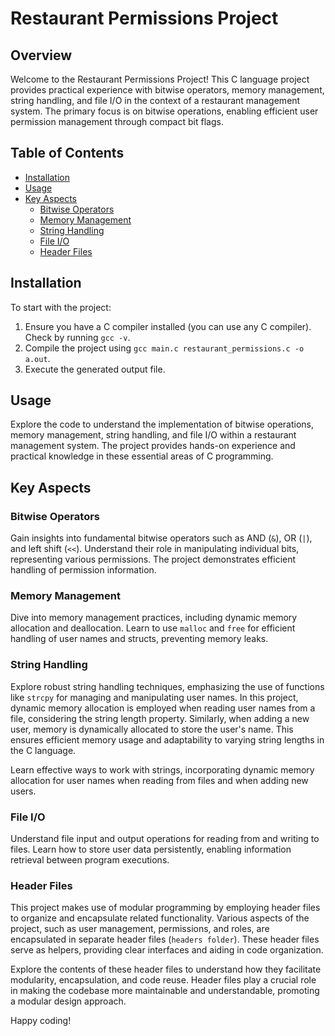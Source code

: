 # Restaurant Permissions Project

## Overview

Welcome to the Restaurant Permissions Project! This C language project provides practical experience with bitwise operators, memory management, string handling, and file I/O in the context of a restaurant management system. The primary focus is on bitwise operations, enabling efficient user permission management through compact bit flags.

## Table of Contents

- [Installation](#installation)
- [Usage](#usage)
- [Key Aspects](#key-aspects)
  - [Bitwise Operators](#bitwise-operators)
  - [Memory Management](#memory-management)
  - [String Handling](#string-handling)
  - [File I/O](#file-io)
  - [Header Files](#header-files)

## Installation

To start with the project:

1. Ensure you have a C compiler installed (you can use any C compiler). Check by running `gcc -v`.
2. Compile the project using `gcc main.c restaurant_permissions.c -o a.out`.
3. Execute the generated output file.

## Usage

Explore the code to understand the implementation of bitwise operations, memory management, string handling, and file I/O within a restaurant management system. The project provides hands-on experience and practical knowledge in these essential areas of C programming.

## Key Aspects

### Bitwise Operators

Gain insights into fundamental bitwise operators such as AND (`&`), OR (`|`), and left shift (`<<`). Understand their role in manipulating individual bits, representing various permissions. The project demonstrates efficient handling of permission information.

### Memory Management

Dive into memory management practices, including dynamic memory allocation and deallocation. Learn to use `malloc` and `free` for efficient handling of user names and structs, preventing memory leaks.

### String Handling

Explore robust string handling techniques, emphasizing the use of functions like `strcpy` for managing and manipulating user names. In this project, dynamic memory allocation is employed when reading user names from a file, considering the string length property. Similarly, when adding a new user, memory is dynamically allocated to store the user's name. This ensures efficient memory usage and adaptability to varying string lengths in the C language.

Learn effective ways to work with strings, incorporating dynamic memory allocation for user names when reading from files and when adding new users.

### File I/O

Understand file input and output operations for reading from and writing to files. Learn how to store user data persistently, enabling information retrieval between program executions.

### Header Files

This project makes use of modular programming by employing header files to organize and encapsulate related functionality. Various aspects of the project, such as user management, permissions, and roles, are encapsulated in separate header files (`headers folder`). These header files serve as helpers, providing clear interfaces and aiding in code organization.

Explore the contents of these header files to understand how they facilitate modularity, encapsulation, and code reuse. Header files play a crucial role in making the codebase more maintainable and understandable, promoting a modular design approach.

Happy coding!
